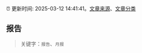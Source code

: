 :alarm_clock: 更新时间: 2025-03-12 14:41:41。[文章来源](/README.md)、[文章分类](/TAGS.md)

## 报告


> 关键字：`报告`、`月报`



